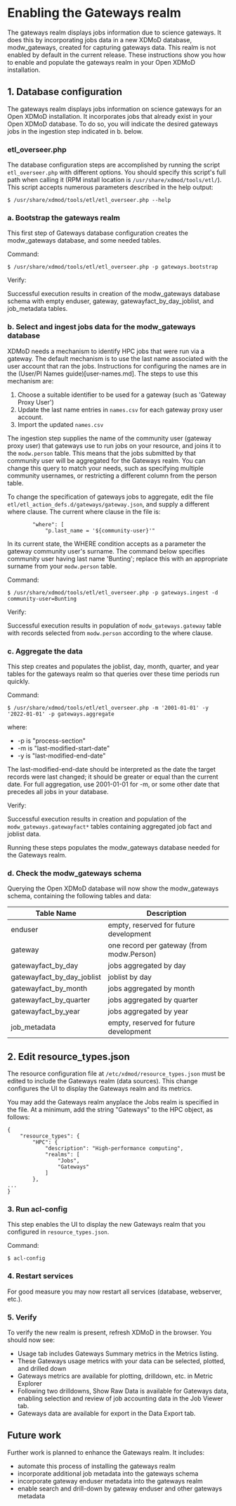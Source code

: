 # Enabling the Gateways realm

The gateways realm displays jobs information due to science gateways. It does this by incorporating jobs data in a new XDMoD database, modw_gateways, created for capturing gateways data. This realm is not enabled by default in the current release. These instructions show you how to enable and populate the gateways realm in your Open XDMoD installation.

## 1. Database configuration

The gateways realm displays jobs information on science gateways for an Open XDMoD installation. It incorporates jobs that already exist in your Open XDMoD database. To do so, you will indicate the desired gateways jobs in the ingestion step indicated in b. below.

### etl_overseer.php

The database configuration steps are accomplished by running the script `etl_overseer.php` with
different options. You should specify this script's full path when calling it (RPM install location
is `/usr/share/xdmod/tools/etl/`). This script accepts numerous parameters described in the help
output:

`$ /usr/share/xdmod/tools/etl/etl_overseer.php --help`

### a. Bootstrap the gateways realm

This first step of Gateways database configuration creates the modw_gateways database, and some needed tables.

Command:

`$ /usr/share/xdmod/tools/etl/etl_overseer.php -p gateways.bootstrap`

Verify:

Successful execution results in creation of the modw_gateways database schema with empty enduser, gateway, gatewayfact_by_day_joblist, and job_metadata tables.

### b. Select and ingest jobs data for the modw_gateways database
XDMoD needs a mechanism to identify HPC jobs that were run via a gateway. The default mechanism is to use the last name associated with the user account that ran the jobs. Instructions for configuring the names are in the (User/PI Names guide)[user-names.md]. The steps to use this mechanism are:
1) Choose a suitable identifier to be used for a gateway (such as 'Gateway Proxy User')
1) Update the last name entries in `names.csv` for each gateway proxy user account.
1) Import the updated `names.csv`

The ingestion step supplies the name of the community user (gateway proxy user) that gateways use to run jobs on your resource, and joins it to the `modw.person` table. This means that the jobs submitted by that community user will be aggregated for the Gateways realm. You can change this query to match your needs, such as specifying multiple community usernames, or restricting a different column from the person table.

To change the specification of gateways jobs to aggregate, edit the file `etl/etl_action_defs.d/gateways/gateway.json`, and supply a different where clause. The current where clause in the file is:

```
        "where": [
            "p.last_name = '${community-user}'"
```

In its current state, the WHERE condition accepts as a parameter the gateway community user's surname. The command below specifies community user having last name 'Bunting'; replace this with an appropriate surname from your `modw.person` table.

Command:

`$ /usr/share/xdmod/tools/etl/etl_overseer.php -p gateways.ingest -d community-user=Bunting`

Verify:

Successful execution results in population of `modw_gateways.gateway` table with records selected from `modw.person` according to the where clause.

### c. Aggregate the data

This step creates and populates the joblist, day, month, quarter, and year tables for the gateways realm so that queries over these time periods run quickly.

Command:

`$ /usr/share/xdmod/tools/etl/etl_overseer.php -m '2001-01-01' -y '2022-01-01' -p gateways.aggregate`

where:
* -p is "process-section"
* -m is "last-modified-start-date"
* -y is "last-modified-end-date"

The last-modified-end-date should be interpreted as the date the target records were last changed; it should be greater or equal than the current date. For full aggregation, use 2001-01-01 for -m, or some other date that precedes all jobs in your database.

Verify:

Successful execution results in creation and population of the `modw_gateways.gatewayfact*` tables containing aggregated job fact and joblist data.

Running these steps populates the modw_gateways database needed for the Gateways realm.

### d. Check the modw_gateways schema

Querying the Open XDMoD database will now show the modw_gateways schema, containing the following tables and data:

Table Name | Description
-----------|-------------
enduser | empty, reserved for future development
gateway | one record per gateway (from modw.Person)
gatewayfact_by_day | jobs aggregated by day
gatewayfact_by_day_joblist | joblist by day
gatewayfact_by_month | jobs aggregated by month
gatewayfact_by_quarter | jobs aggregated by quarter
gatewayfact_by_year| jobs aggregated by year
job_metadata | empty, reserved for future development


## 2. Edit resource_types.json

The resource configuration file at `/etc/xdmod/resource_types.json` must be edited to include the Gateways realm (data sources).  This change configures the UI to display the Gateways realm and its metrics.

You may add the Gateways realm anyplace the Jobs realm is specified in the file. At a minimum, add the string "Gateways" to the HPC object, as follows:

```
{
    "resource_types": {
        "HPC": {
            "description": "High-performance computing",
            "realms": [
                "Jobs",
                "Gateways"
            ]
        },
...
}
```
### 3. Run acl-config

This step enables the UI to display the new Gateways realm that you configured in `resource_types.json`.

Command:

`$ acl-config`

### 4. Restart services

For good measure you may now restart all services (database, webserver, etc.).

### 5. Verify

To verify the new realm is present, refresh XDMoD in the browser. You should now see:

- Usage tab includes Gateways Summary metrics in the Metrics listing.
- These Gateways usage metrics with your data can be selected, plotted, and drilled down
- Gateways metrics are available for plotting, drilldown, etc. in Metric Explorer
- Following two drilldowns, Show Raw Data is available for Gateways data, enabling selection and review of job accounting data in the Job Viewer tab.
- Gateways data are available for export in the Data Export tab.

## Future work

Further work is planned to enhance the Gateways realm. It includes:

- automate this process of installing the gateways realm
- incorporate additional job metadata into the gateways schema
- incorporate gateway enduser metadata into the gateways realm
- enable search and drill-down by gateway enduser and other gateways metadata
